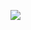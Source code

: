 [![](https://www.herokucdn.com/deploy/button.png)](https://heroku.com/deploy?template=https://github.com/watowkid/goodsoul.git)

